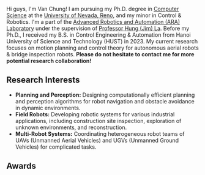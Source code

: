 Hi guys, I'm Van Chung!
I am pursuing my Ph.D. degree in [Computer Science](https://www.unr.edu/cse) at the [University of Nevada, Reno](https://www.unr.edu/), and my minor in Control & Robotics. I'm a part of the [Advanced Robotics and Automation (ARA) Laboratory](https://ara.cse.unr.edu/) under the supervision of [Professor Hung (Jim) La](https://scholar.google.com/citations?user=uG-wAt0AAAAJ&hl=en). Before my Ph.D., I received my B.S. in Control Engineering & Automation from Hanoi University of Science and Technology (HUST) in 2023. My current research focuses on motion planning and control theory for autonomous aerial robots & bridge inspection robots. **Please do not hesitate to contact me for more potential research collaboration!**

Research Interests
------
* **Planning and Perception:** Designing computationally efficient planning and perception algorithms for robot navigation and obstacle avoidance in dynamic environments.
* **Field Robots:** Developing robotic systems for various industrial applications, including construction site inspection, exploration of unknown environments, and reconstruction. 
* **Multi-Robot Systems:** Coordinating heterogeneous robot teams of UAVs (Unmanned Aerial Vehicles) and UGVs (Unmanned Ground Vehicles) for complicated tasks.

Awards
------
